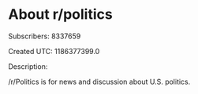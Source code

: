 # About r/politics

Subscribers: 8337659

Created UTC: 1186377399.0

Description:

/r/Politics is for news and discussion about U.S. politics.
